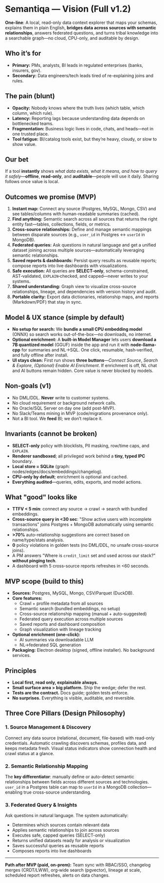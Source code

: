 # Semantiqa — Vision (Full v1.2)

**One-line**: A local, read-only data context explorer that maps your schemas, explains them in plain English, **bridges data across sources with semantic relationships**, answers federated questions, and turns tribal knowledge into a searchable graph—no cloud, CPU-only, and auditable by design.

## Who it’s for
- **Primary:** PMs, analysts, BI leads in regulated enterprises (banks, insurers, gov).  
- **Secondary:** Data engineers/tech leads tired of re-explaining joins and rules.

## The pain (blunt)
- **Opacity:** Nobody knows where the truth lives (which table, which column, which rule).  
- **Latency:** Reporting lags because understanding data depends on bottlenecked teams.  
- **Fragmentation:** Business logic lives in code, chats, and heads—not in one trusted place.  
- **Tool fatigue:** BI/catalog tools exist, but they’re heavy, cloudy, or slow to show value.

## Our bet
If a tool **instantly** shows *what data exists, what it means, and how to query it safely*—**offline**, **read-only**, and **auditable**—people will use it daily. Sharing follows once value is local.

## Outcomes we promise (MVP)
1) **Instant map:** Connect any source (Postgres, MySQL, Mongo, CSV) and see tables/columns with human-readable summaries (cached).  
2) **Find anything:** Semantic search across all sources that returns the right entity fast—tables, collections, fields, or metrics.  
3) **Cross-source relationships:** Define and manage semantic mappings between disparate sources (e.g., `user_id` in Postgres ↔ `userId` in MongoDB).  
4) **Federated queries:** Ask questions in natural language and get a unified dataset joining across multiple sources—automatically leveraging semantic relationships.  
5) **Saved reports & dashboards:** Persist query results as reusable reports; compose reports into live dashboards with visualizations.  
6) **Safe execution:** All queries are **SELECT-only**, schema-constrained, AST‑validated, `EXPLAIN`‑checked, and capped—never writes to your systems.  
7) **Shared understanding:** Graph view to visualize cross-source relationships, lineage, and dependencies with version history and audit.  
8) **Portable clarity:** Export data dictionaries, relationship maps, and reports (Markdown/PDF) that stay in sync.

## Model & UX stance (simple by default)
- **No setup for search:** We **bundle a small CPU embedding model** (ONNX) so search works out-of-the-box—no downloads, no internet.  
- **Optional enrichment:** A **built-in Model Manager** lets users **download a 7B quantized model** (GGUF) inside the app and run it with **node-llama-cpp** for summaries and NL→SQL. One click, resumable, hash‑verified, and fully offline after install.  
- **UI stays clean:** First run shows **three buttons**—*Connect Source*, *Search & Explore*, *(Optional) Enable AI Enrichment*. If enrichment is off, NL chat and AI buttons remain hidden. Core value is never blocked by models.

## Non-goals (v1)
- No DML/DDL. **Never** write to customer systems.  
- No cloud requirement or background network calls.  
- No Oracle/SQL Server on day one (add post-MVP).  
- No Slack/Teams mining in MVP (code/migrations provenance only).  
- Not a BI tool. We **feed** BI; we don’t replace it.

## Invariants (cannot be broken)
- **SELECT-only** policy with blocklists, PII masking, row/time caps, and `EXPLAIN`.  
- **Renderer sandboxed**; all privileged work behind a **tiny, typed IPC** boundary.  
- **Local store = SQLite** (graph: nodes/edges/docs/embeddings/changelog).  
- **CPU-only by default**; enrichment is optional and cached.  
- **Everything audited**—queries, edits, exports, and model actions.

## What "good" looks like
- **TTFV < 5 min**: connect any source → crawl → search with bundled embeddings.  
- **Cross-source query in <30 sec**: "Show active users with incomplete transactions" joins Postgres + MongoDB automatically using semantic relationships.  
- **>70%** auto-relationship suggestions are correct based on name/type/stats analysis.  
- **0** policy violations in golden tests (no DML/DDL, no unsafe cross-source joins).  
- A PM answers "Where is `credit_limit` set and used across our stack?" **without pinging tech**.  
- A dashboard with 5 cross-source reports refreshes in <60 seconds.

## MVP scope (build to this)
- **Sources:** Postgres, MySQL, Mongo, CSV/Parquet (DuckDB).  
- **Core features:** 
  - Crawl + profile metadata from all sources
  - Semantic search (bundled embeddings, no setup)
  - Cross-source relationship mapping (manual + auto-suggested)
  - Federated query execution across multiple sources
  - Saved reports and dashboard composition
  - Graph visualization with lineage tracking
- **Optional enrichment (one-click):** 
  - AI summaries via downloadable LLM
  - NL→federated SQL generation
- **Packaging:** Electron desktop (signed, offline installer). No background services.

## Principles
- **Local first, read only, explainable always.**  
- **Small surface area > big platform.** Ship the wedge; defer the rest.  
- **Tests are the contract.** Docs guide; golden tests enforce.  
- **No surprises.** Everything is visible, auditable, and reversible.

## Three Core Pillars (Design Philosophy)

### 1. Source Management & Discovery
Connect any data source (relational, document, file-based) with read-only credentials. Automatic crawling discovers schemas, profiles data, and keeps metadata fresh. Visual status indicators show connection health and crawl status at a glance.

### 2. Semantic Relationship Mapping
The **key differentiator**: manually define or auto-detect semantic relationships between fields across different sources and technologies. `user_id` in a Postgres table can map to `userId` in a MongoDB collection—enabling true cross-source understanding.

### 3. Federated Query & Insights
Ask questions in natural language. The system automatically:
- Determines which sources contain relevant data
- Applies semantic relationships to join across sources
- Executes safe, capped queries (SELECT-only)
- Returns unified datasets ready for analysis or visualization
- Saves successful queries as reusable reports
- Composes reports into live dashboards

---
**Path after MVP (paid, on‑prem):** Team sync with RBAC/SSO, changelog merges (CRDT/LWW), org‑wide search (pgvector), lineage at scale, scheduled report refreshes, alerts on data changes.